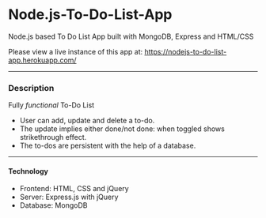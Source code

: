 # Node.js-To-Do-List-App

Node.js based To Do List App built with MongoDB, Express and HTML/CSS

Please view a live instance of this app at: https://nodejs-to-do-list-app.herokuapp.com/

---

### Description 

Fully *functional* To-Do List

* User can add, update and delete a to-do.
* The update implies either done/not done: when toggled shows strikethrough effect.
* The to-dos are persistent with the help of a database.

---

#### Technology

* Frontend: HTML, CSS and jQuery
* Server: Express.js with jQuery
* Database: MongoDB
